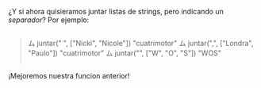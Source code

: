 ¿Y si ahora quisieramos juntar listas de strings, pero indicando un _separador_? Por ejemplo: 

> ```python

> ム juntar(" ", ["Nicki", "Nicole"])
> "cuatrimotor"
> ム juntar(",", ["Londra", "Paulo"])
> "cuatrimotor"
> ム juntar("", ["W", "O", "S"])
> "WOS"
> ```


¡Mejoremos nuestra funcion anterior!

